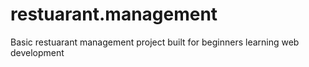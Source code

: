 # restuarant.management
Basic restuarant management project built for beginners learning web development
